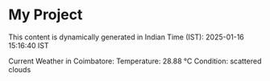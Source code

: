 # My Project

This content is dynamically generated in Indian Time (IST): 2025-01-16 15:16:40 IST


Current Weather in Coimbatore:
Temperature: 28.88 °C
Condition: scattered clouds
